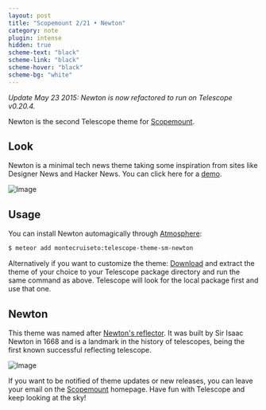 ```yaml
---
layout: post
title: "Scopemount 2/21 • Newton"
category: note
plugin: intense
hidden: true
scheme-text: "black"
scheme-link: "black"
scheme-hover: "black"
scheme-bg: "white"
---
```


*Update May 23 2015: Newton is now refactored to run on Telescope v0.20.4.*

Newton is the second Telescope theme for [Scopemount](http://scopemount.startrack.io/).

## Look

Newton is a minimal tech news theme taking some inspiration from sites like Designer News and Hacker News. You can click here for a [demo](http://sm-newton.meteor.com/).

<p>
  <img src="/assets/img/Newton.png" class="nointense" alt="Image">
</p>

## Usage

You can install Newton automagically through [Atmosphere](https://atmospherejs.com/montecruiseto/telescope-theme-sm-newton):

```bash
$ meteor add montecruiseto:telescope-theme-sm-newton
```

Alternatively if you want to customize the theme: [Download](https://github.com/montecruiseto/scopemount) and extract the theme of your choice to your Telescope package directory and run the same command as above. Telescope will look for the local package first and use that one.

## Newton

This theme was named after [Newton's reflector](http://en.wikipedia.org/wiki/Newton%27s_reflector). It was built by Sir Isaac Newton in 1668 and is a landmark in the history of telescopes, being the first known successful reflecting telescope.

<p>
  <img src="/assets/img/NewtonT.jpg" class="nointense" alt="Image">
</p>

If you want to be notified of theme updates or new releases, you can leave your email on the [Scopemount](http://scopemount.startrack.io/) homepage. Have fun with Telescope and keep looking at the sky!
